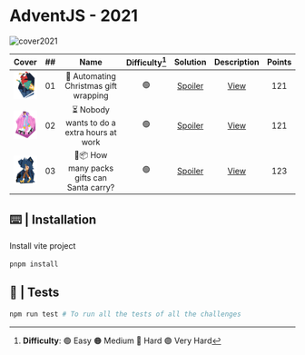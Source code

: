 # AdventJS - 2021

![cover2021](/public/2022/cover2022.gif)

| Cover | ##    | Name | Difficulty[^1] |  Solution  | Description | Points |
| ----- | :---: |:----:|:------------:  | :--------: | :---------: | :----: |
| <img src="https://github.com/AlecANL/adventjs/blob/main/public/2022/1.svg?raw=true" width="50" height="50" />  |  01   | 🎁 Automating Christmas gift wrapping | 🟢  | [Spoiler](https://github.com/AlecANL/adventjs/blob/main/src/2022/challenges/01/app.ts)         | [View](https://github.com/AlecANL/adventjs/tree/main/src/2022/challenges/01) | 121 |
| <img src="https://github.com/AlecANL/adventjs/blob/main/public/2022/2.svg?raw=true" width="50" height="50" />  |  02   | ⏳ Nobody wants to do a extra hours at work | 🟢  | [Spoiler](https://github.com/AlecANL/adventjs/blob/main/src/2022/challenges/02/app.ts)         | [View](https://github.com/AlecANL/adventjs/tree/main/src/2022/challenges/02) | 121 |
| <img src="https://github.com/AlecANL/adventjs/blob/main/public/2022/3.svg?raw=true" width="50" height="50" />  |  03   | 🦌📦 How many packs gifts can Santa carry? | 🟢  | [Spoiler](https://github.com/AlecANL/adventjs/blob/main/src/2022/challenges/03/app.ts)         | [View](https://github.com/AlecANL/adventjs/tree/main/src/2022/challenges/03) | 123 |

[^1]: **Difficulty**: 🟢 Easy 🟠 Medium 🔴 Hard 🟣 Very Hard

## ⌨️ | Installation

Install vite project

`pnpm install`

## 🧪 | Tests

```bash
npm run test # To run all the tests of all the challenges
```
